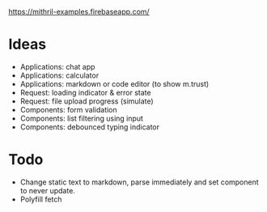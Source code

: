 https://mithril-examples.firebaseapp.com/

# Ideas

- Applications: chat app
- Applications: calculator
- Applications: markdown or code editor (to show m.trust)
- Request: loading indicator & error state
- Request: file upload progress (simulate)
- Components: form validation
- Components: list filtering using input
- Components: debounced typing indicator

# Todo

- Change static text to markdown, parse immediately and set component to never update.
- Polyfill fetch